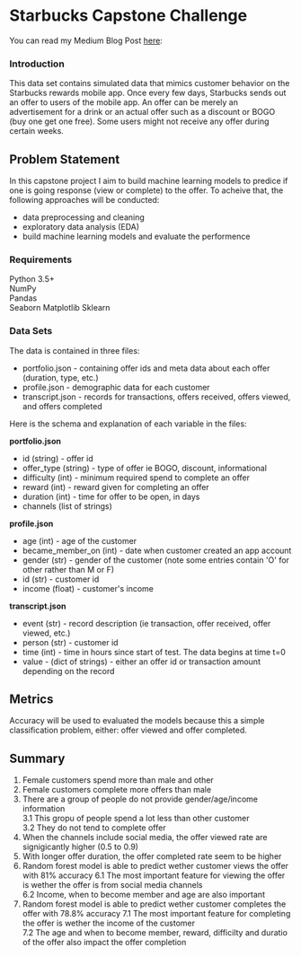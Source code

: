 # Starbucks Capstone Challenge
You can read my Medium Blog Post [here](https://medium.com/@c.kuan/starbucks-capstone-challenge-for-udacity-data-science-nanodegree-469d0762547c): 
### Introduction

This data set contains simulated data that mimics customer behavior on the Starbucks rewards mobile app. Once every few days, Starbucks sends out an offer to users of the mobile app. An offer can be merely an advertisement for a drink or an actual offer such as a discount or BOGO (buy one get one free). Some users might not receive any offer during certain weeks. 

## Problem Statement
In this capstone project I aim to build machine learning models to predice if one is going response (view or complete) to the offer. To acheive that, the following approaches will be conducted:
- data preprocessing and cleaning
- exploratory data analysis (EDA)
- build machine learning models and evaluate the performence

### Requirements
Python 3.5+  
NumPy  
Pandas  
Seaborn
Matplotlib
Sklearn
 
### Data Sets

The data is contained in three files:

* portfolio.json - containing offer ids and meta data about each offer (duration, type, etc.)
* profile.json - demographic data for each customer
* transcript.json - records for transactions, offers received, offers viewed, and offers completed

Here is the schema and explanation of each variable in the files:

**portfolio.json**
* id (string) - offer id
* offer_type (string) - type of offer ie BOGO, discount, informational
* difficulty (int) - minimum required spend to complete an offer
* reward (int) - reward given for completing an offer
* duration (int) - time for offer to be open, in days
* channels (list of strings)

**profile.json**
* age (int) - age of the customer 
* became_member_on (int) - date when customer created an app account
* gender (str) - gender of the customer (note some entries contain 'O' for other rather than M or F)
* id (str) - customer id
* income (float) - customer's income

**transcript.json**
* event (str) - record description (ie transaction, offer received, offer viewed, etc.)
* person (str) - customer id
* time (int) - time in hours since start of test. The data begins at time t=0
* value - (dict of strings) - either an offer id or transaction amount depending on the record

## Metrics
Accuracy will be used to evaluated the models because this a simple classification problem, either: offer viewed and offer completed.


## Summary
1. Female customers spend more than male and other
2. Female customers complete more offers than male
3. There are a group of people do not provide gender/age/income information   
    3.1 This gropu of people spend a lot less than other customer   
    3.2 They do not tend to complete offer
4. When the channels include social media, the offer viewed rate are signigicantly higher (0.5 to 0.9)
5. With longer offer duration, the offer completed rate seem to be higher
6. Random forest model is able to predict wether customer views the offer with 81% accuracy
    6.1 The most important feature for viewing the offer is wether the offer is from social media channels  
    6.2 Income, when to become member and age are also important
7. Random forest model is able to predict wether customer completes the offer with 78.8% accuracy
    7.1 The most important feature for completing the offer is wether the income of the customer  
    7.2 The age and when to become member, reward, difficilty and duratio of the offer also impact the offer completion
